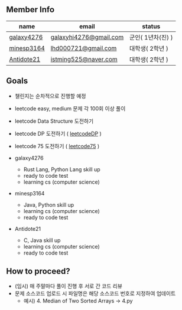 ## Member Info

| name                                        | email                  | status       |
|---------------------------------------------|------------------------|--------------|
| [galaxy4276](https://github.com/galaxy4276) | galaxyhi4276@gmail.com | 군인( 1년차(진) ) |
| [minesp3164](https://github.com/minesp3164) | lhd000721@gmail.com    | 대학생( 2학년 )   |
| [Antidote21](https://github.com/Antidote21) | istming525@naver.com   | 대학생( 2학년 )   |

## Goals

- 챌린지는 순차적으로 진행할 예정

* leetcode easy, medium 문제 각 100회 이상 풀이
* leetcode Data Structure 도전하기
* leetcode DP 도전하기 ( [leetcodeDP](https://leetcode.com/study-plan/dynamic-programming/) )
* leetcode 75 도전하기 ( [leetcode75](https://leetcode.com/study-plan/leetcode-75/) )

* galaxy4276
  - Rust Lang, Python Lang skill up
  - ready to code test
  - learning cs (computer science)
* minesp3164
  - Java, Python skill up
  - learning cs (computer science)
  - ready to code test
* Antidote21
  - C, Java skill up
  - learning cs (computer science)
  - ready to code test

## How to proceed?
- (임시) 매 주말마다 풀이 진행 후 서로 간 코드 리뷰
- 문제 소스코드 업로드 시 파일명은 해당 소스코드 번호로 지정하여 업데이트
  - 예시) 4. Median of Two Sorted Arrays -> 4.py
